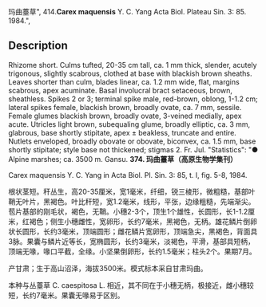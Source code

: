 玛曲薹草",
414.**Carex maquensis** Y. C. Yang Acta Biol. Plateau Sin. 3: 85. 1984.",

## Description
Rhizome short. Culms tufted, 20-35 cm tall, ca. 1 mm thick, slender, acutely trigonous, slightly scabrous, clothed at base with blackish brown sheaths. Leaves shorter than culm, blades linear, ca. 1.2 mm wide, flat, margins scabrous, apex acuminate. Basal involucral bract setaceous, brown, sheathless. Spikes 2 or 3; terminal spike male, red-brown, oblong, 1-1.2 cm; lateral spikes female, blackish brown, broadly ovate, ca. 7 mm, sessile. Female glumes blackish brown, broadly ovate, 3-veined medially, apex acute. Utricles light brown, subequaling glume, broadly elliptic, ca. 3 mm, glabrous, base shortly stipitate, apex ± beakless, truncate and entire. Nutlets enveloped, broadly obovate or obovate, biconvex, ca. 1.5 mm, base shortly stipitate; style base not thickened; stigmas 2. Fr. Jul.
  "Statistics": "● Alpine marshes; ca. 3500 m. Gansu.
**374. 玛曲薹草（高原生物学集刊）**

Carex maquensis Y. C. Yang in Acta Biol. Pl. Sin. 3: 85, t. l, fig. 5-8, 1984.

根状茎短。秆丛生，高20-35厘米，宽1毫米，纤细，锐三棱形，微粗糙，基部叶鞘无叶片，黑褐色。叶比秆短，宽1.2毫米，线形，平张，边缘粗糙，先端渐尖。苞片基部的刚毛状，褐色，无鞘。小穗2-3个，顶生1个雄性，长圆形，长1-1.2厘米，红褐色；侧生小穗雌性，宽卵形，长约7毫米，黑褐色，无柄。雄花鳞片倒卵状长圆形，长约3毫米，顶端圆形；雌花鳞片宽卵形，顶端急尖，黑褐色，背面具3脉。果囊与鳞片近等长，宽椭圆形，长约3毫米，淡褐色，平滑，基部具短柄，顶端无喙，喙口平截，全缘。小坚果倒卵形，长约1.5毫米；柱头2个。果期7月。

产甘肃；生于高山沼泽，海拔3500米。模式标本采自甘肃玛曲。

本种与丛薹草 C. caespitosa L. 相近，其不同在于小穗无柄，极接近，雌小穗较短，长约7毫米。果囊无喙易于区别。
